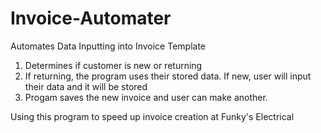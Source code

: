 # Invoice-Automater
Automates Data Inputting into Invoice Template 

1. Determines if customer is new or returning
2. If returning, the program uses their stored data. If new, user will input their data and it will be stored
3. Progam saves the new invoice and user can make another.

Using this program to speed up invoice creation at Funky's Electrical 
